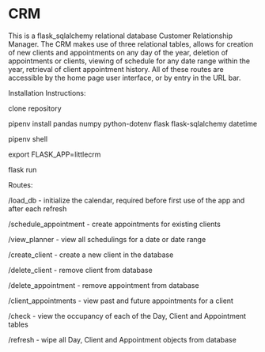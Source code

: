 # CRM
This is a flask_sqlalchemy relational database Customer Relationship Manager.
The CRM makes use of three relational tables, allows for creation of new clients and appointments on any day of the year, deletion of appointments or clients, viewing of schedule for any date range within the year, retrieval of client appointment history. All of these routes are accessible by the home page user interface, or by entry in the URL bar. 


Installation Instructions:

clone repository

pipenv install pandas numpy python-dotenv flask flask-sqlalchemy datetime

pipenv shell

export FLASK_APP=littlecrm

flask run


Routes:

/load_db - initialize the calendar, required before first use of the app and after each refresh

/schedule_appointment - create appointments for existing clients

/view_planner - view all schedulings for a date or date range

/create_client - create a new client in the database

/delete_client - remove client from database

/delete_appointment - remove appointment from database

/client_appointments - view past and future appointments for a client

/check - view the occupancy of each of the Day, Client and Appointment tables

/refresh - wipe all Day, Client and Appointment objects from database


